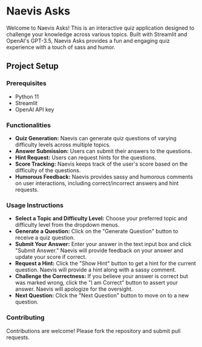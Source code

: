 # Naevis Asks

Welcome to Naevis Asks! This is an interactive quiz application designed to challenge your knowledge across various topics. Built with Streamlit and OpenAI's GPT-3.5, Naevis Asks provides a fun and engaging quiz experience with a touch of sass and humor.

## Project Setup

### Prerequisites

- Python 11
- Streamlit
- OpenAI API key

### Functionalities
- **Quiz Generation:** Naevis can generate quiz questions of varying difficulty levels across multiple topics.
- **Answer Submission:** Users can submit their answers to the questions.
- **Hint Request:** Users can request hints for the questions.
- **Score Tracking:** Naevis keeps track of the user's score based on the difficulty of the questions.
- **Humorous Feedback:** Naevis provides sassy and humorous comments on user interactions, including correct/incorrect answers and hint requests.

### Usage Instructions

- **Select a Topic and Difficulty Level:** Choose your preferred topic and difficulty level from the dropdown menus.
- **Generate a Question:** Click on the "Generate Question" button to receive a quiz question.
- **Submit Your Answer:** Enter your answer in the text input box and click "Submit Answer." Naevis will provide feedback on your answer and update your score if correct.
- **Request a Hint:** Click the "Show Hint" button to get a hint for the current question. Naevis will provide a hint along with a sassy comment.
- **Challenge the Correctness:** If you believe your answer is correct but was marked wrong, click the "I am Correct" button to assert your answer. Naevis will apologize for the oversight.
- **Next Question:** Click the "Next Question" button to move on to a new question.

### Contributing
Contributions are welcome! Please fork the repository and submit pull requests.
